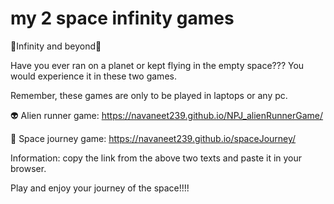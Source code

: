 # my 2 space infinity games
🌌Infinity and beyond🌌

Have you ever ran on a planet or kept flying in the empty space??? You would experience it in these two games.

Remember, these games are only to be played in laptops or any pc.

👽 Alien runner game:  https://navaneet239.github.io/NPJ_alienRunnerGame/

🚀 Space journey game: https://navaneet239.github.io/spaceJourney/

Information: copy the link from the above two texts and paste it in your browser.

Play and enjoy your journey of the space!!!!
